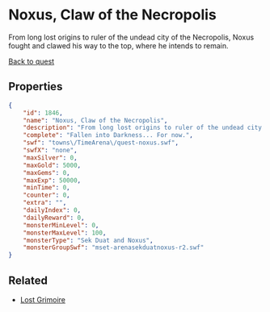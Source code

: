 # Noxus, Claw of the Necropolis

From long lost origins to ruler of the undead city of the Necropolis, Noxus fought and clawed his way to the top, where he intends to remain.

[Back to quest](../quests.md)

## Properties

```json
{
    "id": 1846,
    "name": "Noxus, Claw of the Necropolis",
    "description": "From long lost origins to ruler of the undead city of the Necropolis, Noxus fought and clawed his way to the top, where he intends to remain.",
    "complete": "Fallen into Darkness... For now.",
    "swf": "towns\/TimeArena\/quest-noxus.swf",
    "swfX": "none",
    "maxSilver": 0,
    "maxGold": 5000,
    "maxGems": 0,
    "maxExp": 50000,
    "minTime": 0,
    "counter": 0,
    "extra": "",
    "dailyIndex": 0,
    "dailyReward": 0,
    "monsterMinLevel": 0,
    "monsterMaxLevel": 100,
    "monsterType": "Sek Duat and Noxus",
    "monsterGroupSwf": "mset-arenasekduatnoxus-r2.swf"
}
```

## Related

- [Lost Grimoire](../items/20403-lost-grimoire.md)

